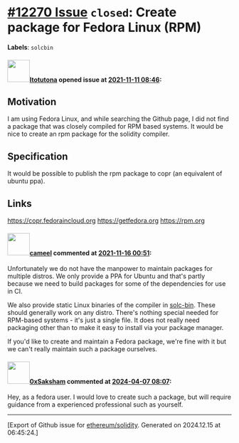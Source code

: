 # [\#12270 Issue](https://github.com/ethereum/solidity/issues/12270) `closed`: Create package for Fedora Linux (RPM)  
**Labels**: `solcbin`


#### <img src="https://avatars.githubusercontent.com/u/86356168?v=4" width="50">[Itotutona](https://github.com/Itotutona) opened issue at [2021-11-11 08:46](https://github.com/ethereum/solidity/issues/12270):

<!--## Prerequisites

- First, many thanks for taking part in the community. We really appreciate that.
- We realize there is a lot of data requested here. We ask only that you do your best to provide as much information as possible so we can better help you.
- Support questions are better asked in one of the following locations:
	- [Solidity chat](https://gitter.im/ethereum/solidity)
	- [Stack Overflow](https://ethereum.stackexchange.com/)
- Ensure the issue isn't already reported (check `feature` and `language design` labels).

*Delete the above section and the instructions in the sections below before submitting*

-->


## Motivation

<!--
In this section you describe how you propose to address the problem you described earlier,
including by giving one or more exemplary source code snippets for demonstration.
-->
I am using Fedora Linux, and while searching the Github page, I did not find a package that was closely compiled for RPM based systems. It would be nice to create an rpm package for the solidity compiler. 

## Specification

<!--
The technical specification should describe the syntax and semantics of any new feature. The
specification should be detailed enough to allow any developer to implement the functionality.
-->

It would be possible to publish the rpm package to copr (an equivalent of ubuntu ppa). 

## Links

https://copr.fedoraincloud.org
https://getfedora.org
https://rpm.org


#### <img src="https://avatars.githubusercontent.com/u/137030?v=4" width="50">[cameel](https://github.com/cameel) commented at [2021-11-16 00:51](https://github.com/ethereum/solidity/issues/12270#issuecomment-969550904):

Unfortunately we do not have the manpower to maintain packages for multiple distros. We only provide a PPA for Ubuntu and that's partly because we need to build packages for some of the dependencies for use in CI.

We also provide static Linux binaries of the compiler in [solc-bin](https://github.com/ethereum/solc-bin/). These should generally work on any distro. There's nothing special needed for RPM-based systems - it's just a single file. It does not really need packaging other than to make it easy to install via your package manager.

If you'd like to create and maintain a Fedora package, we're fine with it but we can't really maintain such a package ourselves.

#### <img src="https://avatars.githubusercontent.com/u/90046016?u=52b62d6a3c0983a7cd657b0106bbe9d7e6dd821d&v=4" width="50">[0xSaksham](https://github.com/0xSaksham) commented at [2024-04-07 08:07](https://github.com/ethereum/solidity/issues/12270#issuecomment-2041360383):

Hey, as a fedora user. I would love to create such a package, but will require guidance from a experienced professional such as yourself.


-------------------------------------------------------------------------------



[Export of Github issue for [ethereum/solidity](https://github.com/ethereum/solidity). Generated on 2024.12.15 at 06:45:24.]
